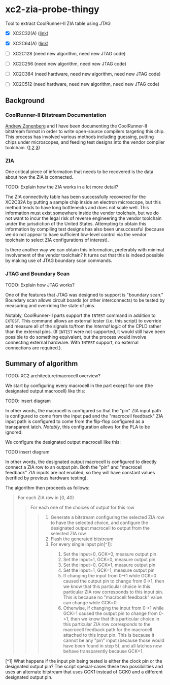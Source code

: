 # xc2-zia-probe-thingy

Tool to extract CoolRunner-II ZIA table using JTAG

- [x] XC2C32(A) ([link](https://github.com/rqou/xc2-zia-probe-thingy/tree/xc2c32a))
- [x] XC2C64(A) ([link](https://github.com/rqou/xc2-zia-probe-thingy/tree/xc2c64a))
- [ ] XC2C128 (need new algorithm, need new JTAG code)
- [ ] XC2C256 (need new algorithm, need new JTAG code)
- [ ] XC2C384 (need hardware, need new algorithm, need new JTAG code)
- [ ] XC2C512 (need hardware, need new algorithm, need new JTAG code)


## Background

### CoolRunner-II Bitstream Documentation

[Andrew Zonenberg](https://twitter.com/azonenberg) and I have been documenting
the CoolRunner-II bitstream format in order to write open-source compilers
targeting this chip. This process has involved various methods including
guessing, putting chips under microscopes, and feeding test designs into the
vendor compiler toolchain.
([1](http://siliconexposed.blogspot.com/2014/03/getting-my-feet-wet-with-invasive.html)
[2](http://siliconexposed.blogspot.com/2014/03/getting-my-feet-wet-with-invasive_31.html)
[3](https://twitter.com/azonenberg/status/1212228778581053440))

### ZIA

One critical piece of information that needs to be recovered is the data
about how the ZIA is connected.

TODO: Explain how the ZIA works in a lot more detail?

The ZIA connectivity table has been successfully recovered for the XC2C32A
by putting a sample chip inside an electron microscope, but this method
tends to have long bottlenecks and does not scale well. This information must
exist somewhere inside the vendor toolchain, but we do not want to incur the
legal risk of reverse engineering the vendor toolchain under the jurisdiction
of the United States. Attempting to obtain this information by compiling
test designs has also been unsuccessful (because we do not appear to have
sufficient low-level control via the vendor toolchain to select ZIA
configurations of interest).

Is there another way we can obtain this information, preferably with minimal
involvement of the vendor toolchain? It turns out that this is indeed possible
by making use of JTAG boundary scan commands.

### JTAG and Boundary Scan

TODO: Explain how JTAG works?

One of the features that JTAG was designed to support is "boundary scan."
Boundary scan allows circuit boards (or other interconnects) to be tested by
measuring and overriding the state of pins.

Notably, CoolRunner-II parts support the `INTEST` command in addition to
`EXTEST`. This command allows an external tester (i.e. this script) to
override and measure all of the signals to/from the _internal logic_ of the
CPLD rather than the external pins. (If `INTEST` were not supported, it would
still have been possible to do something equivalent, but the process would
involve connecting external hardware. With `INTEST` support, no external
connections are required.).

## Summary of algorithm

TODO: XC2 architecture/macrocell overview?

We start by configuring every macrocell in the part except for one (the
designated output macrocell) like this:

TODO: insert diagram

In other words, the macrocell is configured so that the "pin" ZIA input path
is configured to come from the input pad and the "macrocell feedback" ZIA
input path is configured to come from the flip-flop configured as a transparent
latch. _Notably_, this configuration allows for the PLA to be ignored.

We configure the designated output macrocell like this:

TODO insert diagram

In other words, the designated output macrocell is configured to directly
connect a ZIA row to an output pin. Both the "pin" and "macrocell feedback"
ZIA inputs are not enabled, so they will have constant values (verified by
previous hardware testing).

The algorithm then proceeds as follows:

> For each ZIA row in [0, 40)
>> For each one of the choices of output for this row
>>> 1. Generate a bitstream configuring the selected ZIA row to have the selected
    choice, and configure the designated output macrocell to output from the
    selected ZIA row
>>> 2. Flash the generated bitstream
>>> 3. For every single input pin[^1]:
>>>> 1. Set the input=0, GCK=0, measure output pin
>>>> 2. Set the input=1, GCK=0, measure output pin
>>>> 3. Set the input=0, GCK=1, measure output pin
>>>> 4. Set the input=1, GCK=1, measure output pin
>>>> 5. If changing the input from 0->1 while GCK=0 caused
        the output pin to change from 0->1, then we know that this
        particular choice in this particular ZIA row corresponds to this
        input pin. This is because no "macrocell feedback" value can
        change while GCK=0.
>>>> 6. Otherwise, if changing the input from 0->1 while GCK=1 caused
        the output pin to change from 0->1, then we know that this
        particular choice in this particular ZIA row corresponds to the
        macrocell feedback path for the macrocell attached to this input pin.
        This is because it cannot be any "pin" input (because those would have
        been found in step 5), and all latches now behave transparently because
        GCK=1.

[^1] What happens if the input pin being tested is either the clock pin or the
designated output pin? The script special-cases these two possibilities and
uses an alternate bitstream that uses GCK1 instead of GCK0 and a different
designated output pin.

